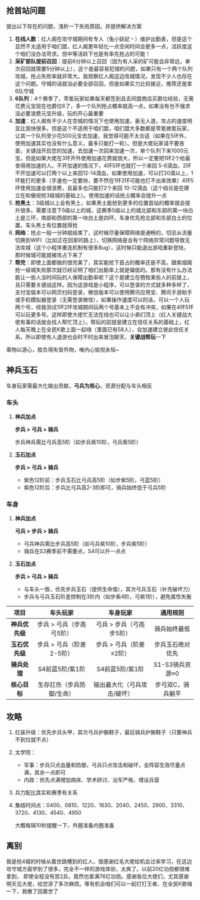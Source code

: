 ## 抢首站问题

提出以下存在的问题，浅析一下失败原因，并提供解决方案

1. **在线人数**：红人阁在攻守城期间有专人（兔小妖妃丶）维护出勤表，但是这个显然不太适用于咱们盟，红人阁更年轻化一点空闲时间会更多一点，活跃度这个咱们没办法苛求。但中等活跃下也是有率先抢占的可能！
2. **采矿部队提前召回**：提前6分钟以上召回（因为有人采的矿可能会非常远，单次召回就需要5分钟以上），这个是最容易犯错的问题，如果只有一个两个队列攻城，抢占失败率就非常大。我观察红人阁这边攻城情况，发现不少人也存在这个问题。守城的话就没必要全部召回，但是如果实力比较接近，推荐还是拿6队守城
3. **6队列**：4个赛季了，零氪玩家如果每天都签到且去同盟商店买爵位经验，无需花费元宝现在也爵位6了，多一个队列抢占概率就高一点，如果没有也不强求没必要浪费元宝升级，玩的开心最重要
4. **加速**：红人阁有不少人在空城的情况下也使用加速，豪无人道，攻占的速度明显比我快很多。但是这个不适用于咱们盟，咱们盟大多数都是零氪微氪玩家，让其一个队列至少花500元宝去加速，我觉得可能不太合适（如果在5环外，使用加速其实也没有什么意义，最多只能打一轮）。但是大佬玩家请不要吝啬，关键战开启您的加速，去加速一次回来加速一次，单个队列下来1000元宝。但是如果大佬在3环开外使用加速花费就很大，所以一定要把1环2个给最舍得用加速的人。不开加速的情况下，4环5环也就打一个来回 5-6滴血，2环不开加速可以打两个以上来回12-14滴血，如果使用加速，可以打20滴以上，1环能打的更多（手速也一定要快，要不然在1环2环可能也打不出来效果）4环5环使用加速会很浪费，且最多也只能打2个来回 10-12滴血（这个结论是在建立在和傲视抢3级城的基础上）。使用加速的话抢占概率会提升一点
5. **抢黑土**：3级城以上会有黑土，如果黑土能抢到更多的位置首站的概率就会提升很多。需要注意下5级以上的城，这赛季5级以上的城北部和东部的第一块白土是三环，南部和西部的第一块白土是四环。车身优先抢北部和东部白土的位置，车头黑土有位置就得抢
6. **网络**：抢占一般一分钟就结束了，这时候尽量保障网络是通畅的，切忌从流量切换到WIFI（比如正在回家的路上），切换网络是会有个网络异常问题导致无法攻城（这个小程序重连机制有很多Bug），这时候只能退出游戏重新登陆，那时候城可能就被攻占下来了
7. **帮完**：即使上面都做的很完美了，其实能抢下首占的概率还是不高，跟紫烟阁抢一级城失败那次就已经证明了咱们出勤率上就是偏低的。那有没有什么办法能让一些人没时间玩的人保障出勤率呢？这个是建立在牺牲某些人的前提上，且只需要关键战这样。因为这游戏是小程序，可以登录的方式就多种多样了，支付宝版本可以网页扫码登录，微信版本可以使用腾讯应用宝、腾讯手游助手或手机模拟器登录（无需登录微信），如果操作速度可以的话，可以一个人玩两个号，经我测试1环2环攻城期间玩两个号基本上不会有冲突，如果在4环5环可以玩更多号。这样即使大佬忙无法在线也可以让小弟们顶上（红人关键战大佬有事的话就会找人帮忙顶上）。帮玩的前提是建立在信任关系的基础上，红人每天晚上在全民K歌上面一起嗨（里面已有58人），会加速建立彼此信任关系，所以即使有人退游也会时不时出来冒泡聊天，**关键战帮玩**一下

乘物以游心，胜负得失皆外物，唯内心愉悦永恒~



## 神兵玉石

车身玩家需最大化输出贡献，**弓兵为核心**，资源分配与车头相反

### 车头

1. **神兵加点**

   **步兵 > 弓兵 > 骑兵**

   步兵神兵需比弓兵高5阶（如步兵紫10阶，弓兵紫5阶）

2. **玉石加点**

   **步兵 > 弓兵 > 骑兵**

   - 紫色12阶前：步兵玉石比弓兵高5阶（如步紫5阶，弓蓝5阶）
   - 紫色12阶后：步兵比弓兵高2-3阶即可，骑兵始终低于弓兵5阶

### 车身

1. **神兵加点**

   **弓兵 > 步兵 > 骑兵**

   - 弓兵神兵需比步兵高5阶（如弓兵紫10阶，步兵紫5阶）
   - 骑兵在S3赛季前不需要点，S4可以升一点点

2. **玉石加点**

   **步兵 > 弓兵 > 骑兵**

   - 与车头一致，优先步兵玉石（提供生命值），其次弓兵玉石（补充破坏力）
   - 步兵与弓兵玉石阶差控制在3阶内（如步紫4阶，弓紫1阶），避免属性失衡

|    **项目**    |       **车头玩家**        |        **车身玩家**         |   **通用规则**    |
| :------------: | :-----------------------: | :-------------------------: | :---------------: |
| **神兵优先级** | 步兵 > 弓兵（步高弓5阶）  |  弓兵 > 步兵（弓高步5阶）   |   骑兵始终最低    |
| **玉石优先级** | 步兵 > 弓兵（阶差2-5阶）  |   步兵 > 弓兵（阶差≤2阶）   | 步兵玉石绝对优先  |
|  **骑兵处理**  |      S4前蓝5阶/紫1阶      |       S4前蓝5阶/紫1阶       |  S1-S3骑兵资源≈0  |
|  **核心目标**  | 生存扛伤（步兵防御/生命） | 输出最大化（弓兵攻击/破坏） | 步弓双C，骑兵躺平 |



## 攻略

1. 红装升级：优先步兵头甲，其次弓兵护腕鞋子，最后骑兵护腕鞋子（只要神兵不到位就不点）

2. 太学院：

   - 军事：步兵只点血量和防御，弓兵只点攻击和破坏，全阵容生效尽量点满，其余一点即可
   - 内政：优先点满增加病床、学术研讨、治军严格、增设兵营

3. 兵力配比其实和赛季有关系

4. 集结时间点：0400、0810、1220、1630、2040、2450、2900、3310、3720、4130、4540、4950

   大概每隔10秒提醒一下，外圈准备内圈准备



## 离别

我是抢4城的时候从嘉世跳槽到的红人，很感谢红毛大佬给机会过来学习，在这边攻守城方面学到了很多，完全不一样的游戏体验，太爽了。以前20亿功勋都很难拿到， 即使全程没有宫2兵，竟然也拿满76亿功勋。感谢各位大佬们，尤其感谢明天见大佬，给您添了多次麻烦。等有机会咱们可以一起打打王者、在全民K歌嗨一下，我撤了回嘉世了